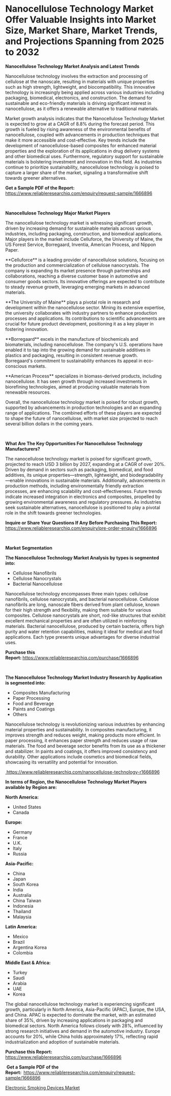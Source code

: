 <p><h1>Nanocellulose Technology Market Offer Valuable Insights into Market Size, Market Share, Market Trends, and Projections Spanning from 2025 to 2032</h1></p><p><strong>Nanocellulose Technology Market Analysis and Latest Trends</strong></p>
<p><p>Nanocellulose technology involves the extraction and processing of cellulose at the nanoscale, resulting in materials with unique properties such as high strength, lightweight, and biocompatibility. This innovative technology is increasingly being applied across various industries including packaging, biomedical, electronics, and construction. The demand for sustainable and eco-friendly materials is driving significant interest in nanocellulose, as it offers a renewable alternative to traditional materials.</p><p>Market growth analysis indicates that the Nanocellulose Technology Market is expected to grow at a CAGR of 8.8% during the forecast period. This growth is fueled by rising awareness of the environmental benefits of nanocellulose, coupled with advancements in production techniques that make it more accessible and cost-effective. Key trends include the development of nanocellulose-based composites for enhanced material properties and the exploration of its applications in drug delivery systems and other biomedical uses. Furthermore, regulatory support for sustainable materials is bolstering investment and innovation in this field. As industries continue to prioritize sustainability, nanocellulose technology is poised to capture a larger share of the market, signaling a transformative shift towards greener alternatives.</p></p>
<p><strong>Get a Sample PDF of the Report:&nbsp;</strong> <a href="https://www.reliableresearchiq.com/enquiry/request-sample/1666896?utm_campaign=3361&utm_medium=2&utm_source=Github&utm_content=ia&utm_term=08032025&utm_id=nanocellulose-technology">https://www.reliableresearchiq.com/enquiry/request-sample/1666896</a></p>
<p>&nbsp;</p>
<p><strong>Nanocellulose Technology Major Market Players</strong></p>
<p><p>The nanocellulose technology market is witnessing significant growth, driven by increasing demand for sustainable materials across various industries, including packaging, construction, and biomedical applications. Major players in the market include Celluforce, the University of Maine, the US Forest Service, Borregaard, Inventia, American Process, and Nippon Paper.</p><p>**Celluforce** is a leading provider of nanocellulose solutions, focusing on the production and commercialization of cellulose nanocrystals. The company is expanding its market presence through partnerships and collaborations, reaching a diverse customer base in automotive and consumer goods sectors. Its innovative offerings are expected to contribute to steady revenue growth, leveraging emerging markets in advanced materials.</p><p>**The University of Maine** plays a pivotal role in research and development within the nanocellulose sector. Mining its extensive expertise, the university collaborates with industry partners to enhance production processes and applications. Its contributions to scientific advancements are crucial for future product development, positioning it as a key player in fostering innovation.</p><p>**Borregaard** excels in the manufacture of biochemicals and biomaterials, including nanocellulose. The company's U.S. operations have enabled it to tap into the growing demand for sustainable additives in plastics and packaging, resulting in consistent revenue growth. Borregaard's commitment to sustainability enhances its appeal in eco-conscious markets.</p><p>**American Process** specializes in biomass-derived products, including nanocellulose. It has seen growth through increased investments in biorefining technologies, aimed at producing valuable materials from renewable resources.</p><p>Overall, the nanocellulose technology market is poised for robust growth, supported by advancements in production technologies and an expanding range of applications. The combined efforts of these players are expected to shape the future of nanocellulose, with market size projected to reach several billion dollars in the coming years.</p></p>
<p>&nbsp;</p>
<p><strong>What Are The Key Opportunities For Nanocellulose Technology Manufacturers?</strong></p>
<p><p>The nanocellulose technology market is poised for significant growth, projected to reach USD 3 billion by 2027, expanding at a CAGR of over 20%. Driven by demand in sectors such as packaging, biomedical, and food additives, its unique properties—strength, lightweight, and biodegradability—enable innovations in sustainable materials. Additionally, advancements in production methods, including environmentally friendly extraction processes, are enhancing scalability and cost-effectiveness. Future trends indicate increased integration in electronics and composites, propelled by growing environmental awareness and regulatory pressures. As industries seek sustainable alternatives, nanocellulose is positioned to play a pivotal role in the shift towards greener technologies.</p></p>
<p><strong>Inquire or Share Your Questions If Any Before Purchasing This Report:</strong> <a href="https://www.reliableresearchiq.com/enquiry/pre-order-enquiry/1666896?utm_campaign=3361&utm_medium=2&utm_source=Github&utm_content=ia&utm_term=08032025&utm_id=nanocellulose-technology">https://www.reliableresearchiq.com/enquiry/pre-order-enquiry/1666896</a></p>
<p>&nbsp;</p>
<p><strong>Market Segmentation</strong></p>
<p><strong>The Nanocellulose Technology Market Analysis by types is segmented into:</strong></p>
<p><ul><li>Cellulose Nanofibrils</li><li>Cellulose Nanocrystals</li><li>Bacterial Nanocellulose</li></ul></p>
<p><p>Nanocellulose technology encompasses three main types: cellulose nanofibrils, cellulose nanocrystals, and bacterial nanocellulose. Cellulose nanofibrils are long, nanoscale fibers derived from plant cellulose, known for their high strength and flexibility, making them suitable for various composites. Cellulose nanocrystals are short, rod-like structures that exhibit excellent mechanical properties and are often utilized in reinforcing materials. Bacterial nanocellulose, produced by certain bacteria, offers high purity and water retention capabilities, making it ideal for medical and food applications. Each type presents unique advantages for diverse industrial uses.</p></p>
<p><strong>Purchase this Report:&nbsp;</strong><a href="https://www.reliableresearchiq.com/purchase/1666896?utm_campaign=3361&utm_medium=2&utm_source=Github&utm_content=ia&utm_term=08032025&utm_id=nanocellulose-technology">https://www.reliableresearchiq.com/purchase/1666896</a></p>
<p>&nbsp;</p>
<p><strong>The Nanocellulose Technology Market Industry Research by Application is segmented into:</strong></p>
<p><ul><li>Composites Manufacturing</li><li>Paper Processing</li><li>Food and Beverage</li><li>Paints and Coatings</li><li>Others</li></ul></p>
<p><p>Nanocellulose technology is revolutionizing various industries by enhancing material properties and sustainability. In composites manufacturing, it improves strength and reduces weight, making products more efficient. In paper processing, it enhances paper strength and reduces usage of raw materials. The food and beverage sector benefits from its use as a thickener and stabilizer. In paints and coatings, it offers improved consistency and durability. Other applications include cosmetics and biomedical fields, showcasing its versatility and potential for innovation.</p></p>
<p><a href="https://www.reliableresearchiq.com/nanocellulose-technology-r1666896?utm_campaign=3361&utm_medium=2&utm_source=Github&utm_content=ia&utm_term=08032025&utm_id=nanocellulose-technology">&nbsp;https://www.reliableresearchiq.com/nanocellulose-technology-r1666896</a></p>
<p><strong>In terms of Region, the Nanocellulose Technology Market Players available by Region are:</strong></p>
<p>
    <p> <strong> North America: </strong>
        <ul>
            <li>United States</li>
            <li>Canada</li>
        </ul>
        </p> 
    <p> <strong> Europe: </strong>
        <ul>
            <li>Germany</li>
            <li>France</li>
            <li>U.K.</li>
            <li>Italy</li>
            <li>Russia</li>
        </ul>
        </p> 
    <p> <strong> Asia-Pacific: </strong>
        <ul>
            <li>China</li>
            <li>Japan</li>
            <li>South Korea</li>
            <li>India</li>
            <li>Australia</li>
            <li>China Taiwan</li>
            <li>Indonesia</li>
            <li>Thailand</li>
            <li>Malaysia</li>
        </ul>
        </p> 
    <p> <strong> Latin America: </strong>
        <ul>
            <li>Mexico</li>
            <li>Brazil</li>
            <li>Argentina Korea</li>
            <li>Colombia</li>
        </ul>
        </p> 
    <p> <strong> Middle East & Africa: </strong>
        <ul>
            <li>Turkey</li>
            <li>Saudi</li>
            <li>Arabia</li>
            <li>UAE</li>
            <li>Korea</li>
        </ul>
    </p>
    </p>
<p><p>The global nanocellulose technology market is experiencing significant growth, particularly in North America, Asia-Pacific (APAC), Europe, the USA, and China. APAC is expected to dominate the market, with an estimated share of 35%, driven by increasing applications in packaging and biomedical sectors. North America follows closely with 28%, influenced by strong research initiatives and demand in the automotive industry. Europe accounts for 20%, while China holds approximately 17%, reflecting rapid industrialization and adoption of sustainable materials.</p></p>
<p><strong>Purchase this Report: </strong><a href="https://www.reliableresearchiq.com/purchase/1666896?utm_campaign=3361&utm_medium=2&utm_source=Github&utm_content=ia&utm_term=08032025&utm_id=nanocellulose-technology">https://www.reliableresearchiq.com/purchase/1666896</a></p>
<p>&nbsp;<strong>Get a Sample PDF of the Report:&nbsp;&nbsp;</strong><a href="https://www.reliableresearchiq.com/enquiry/request-sample/1666896?utm_campaign=3361&utm_medium=2&utm_source=Github&utm_content=ia&utm_term=08032025&utm_id=nanocellulose-technology">https://www.reliableresearchiq.com/enquiry/request-sample/1666896</a></p>
<p><strong></strong></p>
<p><p><a href="https://github.com/stickkinkel/Market-Research-Report-List-1/blob/main/electronic-smoking-devices-market.md?utm_campaign=3361&utm_medium=2&utm_source=Github&utm_content=ia&utm_term=08032025&utm_id=nanocellulose-technology">Electronic Smoking Devices Market</a></p></p>